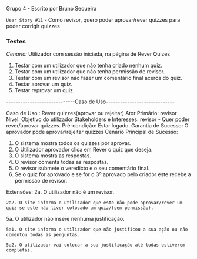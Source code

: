 Grupo 4 - Escrito por Bruno Sequeira

`User Story #11` - Como revisor, quero poder aprovar/rever quizzes para poder corrigir quizzes

### Testes

_Cenário:_  Utilizador com sessão iniciada, na página de Rever Quizes

1. Testar com um utilizador que não tenha criado nenhum quiz.
2. Testar com um utilizador que não tenha permissão de revisor.
3. Testar com um revisor não fazer um comentário final acerca do quiz.
4. Testar aprovar um quiz.
4. Testar reprovar um quiz.


-----------------------------Caso de Uso-----------------------------


Caso de Uso : Rever quizzes(aprovar ou rejeitar)
Ator Primário: revisor
Nível: Objetivo do utilizador
Stakeholders e Interesses:
    revisor - Quer poder rever/aprovar quizzes.
    Pré-condição: Estar logado.
Garantia de Sucesso: O aprovador pode aprovar/rejeitar quizzes
Cenário Principal de Sucesso:
1. O sistema mostra todos os quizzes por aprovar.
2. O Utilizador aprovador clica em Rever o quiz que deseja.
3. O sistema mostra as respostas.
4. O revisor comenta todas as respostas.
5. O revisor submete o veredicto e o seu comentário final.
6. Se o quiz for aprovado e se for o 3º aprovado pelo criador este recebe a permissão de revisor.


Extensões:
2a. O utilizador não é um revisor.

    2a2. O site informa o utilizador que este não pode aprovar/rever um quiz se este não tiver colocado um quiz/(sem permissão).

5a. O utilizador não insere nenhuma justificação.

    5a1. O site informa o utilizador que não justificou a sua ação ou não comentou todas as perguntas.
    
    5a2. O utilizador vai colocar a sua justificação até todas estiverem completas.
